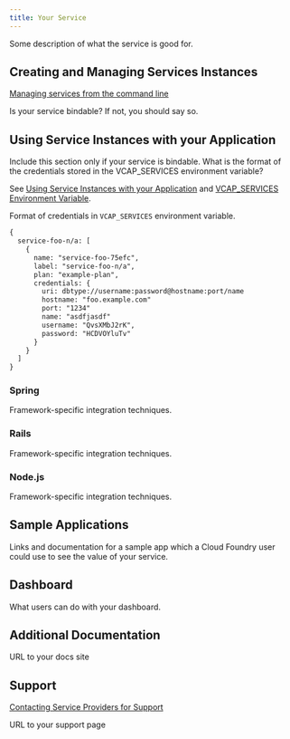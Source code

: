 ```yaml
---
title: Your Service
---
```


Some description of what the service is good for.

## <a id='managing'></a>Creating and Managing Services Instances ##

[Managing services from the command line](/devguide/services/managing-services.html)

Is your service bindable? If not, you should say so.

## <a id='using'></a>Using Service Instances with your Application ##

Include this section only if your service is bindable. What is the format of the credentials stored in the VCAP_SERVICES environment variable?

See [Using Service Instances with your Application](/devguide/services/adding-a-service.html#using) and [VCAP_SERVICES Environment Variable](/devguide/deploy-apps/environment-variable.html).

Format of credentials in `VCAP_SERVICES` environment variable.

~~~xml
{
  service-foo-n/a: [
    {
      name: "service-foo-75efc",
      label: "service-foo-n/a",
      plan: "example-plan",
      credentials: {
        uri: dbtype://username:password@hostname:port/name
        hostname: "foo.example.com"
        port: "1234"
        name: "asdfjasdf"
        username: "QvsXMbJ2rK",
        password: "HCDVOYluTv"
      }
    }
  ]
}
~~~

### Spring
Framework-specific integration techniques.

### Rails
Framework-specific integration techniques.

### Node.js
Framework-specific integration techniques.

## <a id='sample-app'></a>Sample Applications ##

Links and documentation for a sample app which a Cloud Foundry user could use to see the value of your service.

## <a id='dashboard'></a>Dashboard ##

What users can do with your dashboard.

## <a id='addl-docs'></a>Additional Documentation

URL to your docs site

## <a id='support'></a>Support ##

[Contacting Service Providers for Support](/marketplace/contacting-service-providers-for-support.html)

URL to your support page

